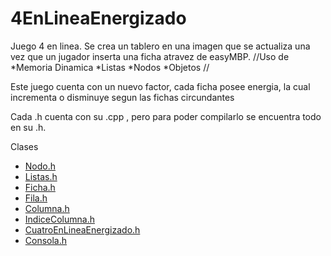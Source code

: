 # 4EnLineaEnergizado
Juego 4 en linea.
Se crea un tablero en una imagen que se actualiza una vez que un jugador inserta una ficha atravez de easyMBP. 
//Uso de 
    *Memoria Dinamica
    *Listas
    *Nodos
    *Objetos //
    
Este juego cuenta con un nuevo factor, cada ficha posee energia, la cual incrementa o disminuye segun las fichas circundantes 

Cada .h cuenta con su .cpp , pero para poder compilarlo se encuentra todo en su .h.

Clases 
* [Nodo.h](https://github.com/MatiasGrando/4EnLineaEnergizado/blob/master/include/Nodo.h)
* [Listas.h](https://github.com/MatiasGrando/4EnLineaEnergizado/blob/master/include/Lista.h)
* [Ficha.h](https://github.com/MatiasGrando/4EnLineaEnergizado/blob/master/include/Ficha.h)
* [Fila.h](https://github.com/MatiasGrando/4EnLineaEnergizado/blob/master/include/Fila.h)
* [Columna.h](https://github.com/MatiasGrando/4EnLineaEnergizado/blob/master/include/Columna.h)
* [IndiceColumna.h](https://github.com/MatiasGrando/4EnLineaEnergizado/blob/master/include/IndiceColumna.h)
* [CuatroEnLineaEnergizado.h](https://github.com/MatiasGrando/4EnLineaEnergizado/blob/master/include/CuatroEnLineaEnergizado.h)
* [Consola.h](https://github.com/MatiasGrando/4EnLineaEnergizado/blob/master/include/Consola.h)


